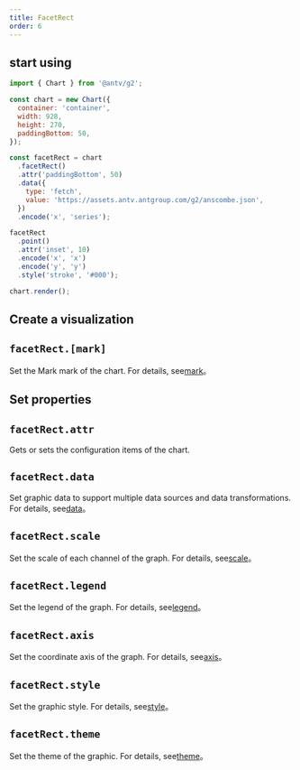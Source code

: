 ```yaml
---
title: FacetRect
order: 6
---
```


## start using

```js
import { Chart } from '@antv/g2';

const chart = new Chart({
  container: 'container',
  width: 928,
  height: 270,
  paddingBottom: 50,
});

const facetRect = chart
  .facetRect()
  .attr('paddingBottom', 50)
  .data({
    type: 'fetch',
    value: 'https://assets.antv.antgroup.com/g2/anscombe.json',
  })
  .encode('x', 'series');

facetRect
  .point()
  .attr('inset', 10)
  .encode('x', 'x')
  .encode('y', 'y')
  .style('stroke', '#000');

chart.render();
```

## Create a visualization

## `facetRect.[mark]`

Set the Mark mark of the chart. For details, see[mark](/api/mark/area)。

## Set properties

## `facetRect.attr`

Gets or sets the configuration items of the chart.

## `facetRect.data`

Set graphic data to support multiple data sources and data transformations. For details, see[data](/spec/data/overview)。

## `facetRect.scale`

Set the scale of each channel of the graph. For details, see[scale](/spec/overview#scale)。

## `facetRect.legend`

Set the legend of the graph. For details, see[legend](/spec/component/legend)。

## `facetRect.axis`

Set the coordinate axis of the graph. For details, see[axis](/spec/component/axis)。

## `facetRect.style`

Set the graphic style. For details, see[style](/spec/common/style)。

## `facetRect.theme`

Set the theme of the graphic. For details, see[theme](/spec/theme/overview)。
